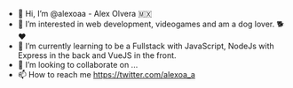 - 👋 Hi, I’m @alexoaa - Alex Olvera 🇲🇽
- 👀 I’m interested in web development, videogames and am a dog lover. 🐕❤️
- 🌱 I’m currently learning to be a Fullstack with JavaScript, NodeJs with Express in the back and VueJS in the front.
- 💞️ I’m looking to collaborate on ...
- 📫 How to reach me https://twitter.com/alexoa_a

<!---
alexoaa/alexoaa is a ✨ special ✨ repository because its `README.md` (this file) appears on your GitHub profile.
You can click the Preview link to take a look at your changes.
--->
